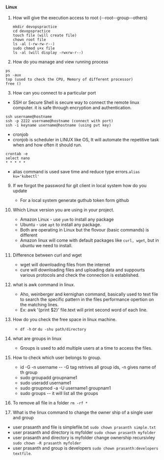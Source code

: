 #### Linux
1. How will give the execution access to root (--root--group--others)
    ```
    mkdir devopspractice
    cd devopspractice
    touch file (will create file)
    chown root file
    ls -al (-rw-rw-r--)
    sudo chmod u+x file
    ls -al (will display -rwxrw-r--)
    ```
2. How do you manage and view running  process
```
ps
ps -aux
top (used to check the CPU, Memory of different processor)
free ()
```
3. How can you connect to a particular port 
-  SSH or Secure Shell is secure way to connect the remote linux computer. it is safe through encryption and authentication.
```
ssh username@hostname
ssh -p 2222 username@hostname (connect with port)
ssh -i keyname username@hostname (using pvt key)
```
- cronjob
- cronjob is scheduler in LINUX like OS, It will automate the repetitive task when and how often it should run.
```
crontab -e
select nano
* * * * *
```
- alias command is used save time and reduce type errors.`alias ku='kubectl'`
9. If we forgot the password for git client in local system how do you update
    - For a local system generate guthub token form github
10. Which Linux version you are using in your project.
    - Amazon Linux - use `yum` to install any package
    - Ubuntu - use `apt` to install any package.
    - Both are operating in Linux but the flovour (basic commands) is different
    - Amazon linux will come with default packages like `curl, wget`, but in ubuntu we need to install.
11. Difference between curl and wget
    - wget will downloading files from the internet
    - cure will downloading files and uploading data and suppourts various protocols and check the connection is established.
12. what is awk command in linux.
    - Aho, weinberger and kernighan command, basically used to text file to search the specific pattern in the files performance opertion on the matching lines.
    - Ex: awk '{print $2}' file.text will print second word of each line.
13. How do you check the free space in linux machine.
    - `df -h` or `du -shu path/directory`
14. what are groups in linux
    - Groups is used to add multiple users at a time to access the files.
15. How to check which user belongs to group.
    - id -G -n username -- -G tag retrives all group ids, -n gives name of th group
    - sudo groupadd groupname1
    - sudo useradd username1
    - sudo groupmod -a -U username1 groupnam1
    - sudo groups -- it will list all the groups

16. To remove all file in a folder `rm -rf *`
17. What is the linux command to change the owner ship of a single user and group
- user prasanth and file is simplefile.txt `sudo chown prasanth simple.txt`
- user prasanth and directory is myfolder `sudo chown prasanth myfolder`
- user prasanth and directory is myfolder change ownership recursivley `sudo chown -R prasanth myfolder`
- user prasanth and group is developers `sudo chown prasanth:developers textfile`.
